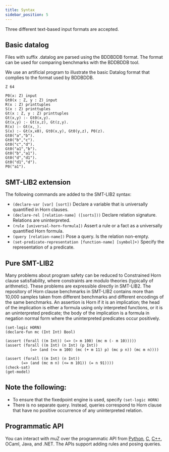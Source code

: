 ```yaml
---
title: Syntax
sidebar_position: 5
--- 
```


Three different text-based input formats are accepted.

## Basic datalog

Files with suffix .datalog are parsed using the BDDBDDB format. The format can be used for comparing benchmarks with the BDDBDDB tool.

We use an artificial program to illustrate the basic Datalog format that complies to the format used by BDDBDDB.

```
Z 64

P0(x: Z) input
Gt0(x : Z, y : Z) input
R(x : Z) printtuples
S(x : Z) printtuples
Gt(x : Z, y : Z) printtuples
Gt(x,y) :- Gt0(x,y).
Gt(x,y) :- Gt(x,z), Gt(z,y).
R(x) :- Gt(x,_).
S(x) :- Gt(x,x0), Gt0(x,y), Gt0(y,z), P0(z).
Gt0("a","b").
Gt0("b","c").
Gt0("c","d").
Gt0("a1","b").
Gt0("b","a1").
Gt0("d","d1").
Gt0("d1","d").
P0("a1").
```

## SMT-LIB2 extension
The following commands are added to the SMT-LIB2 syntax:

- `(declare-var [var] [sort])` Declare a variable that is universally quantified in Horn clauses.
- `(declare-rel [relation-name] ([sorts]))` Declare relation signature. Relations are uninterpreted.
- `(rule [universal-horn-formula])` Assert a rule or a fact as a universally quantified Horn formula.
- `(query [relation-name])` Pose a query. Is the relation non-empty.
- `(set-predicate-representation [function-name] [symbol]+)` Specify the representation of a predicate.

## Pure SMT-LIB2
Many problems about program safety can be reduced to Constrained Horn clause satisfiability, where constraints are modulo theories (typically of arithmetic). These problems are expressible directly in SMT-LIB2. The repository of Horn clause benchmarks in SMT-LIB2 contains more than 10,000 samples taken from different benchmarks and different encodings of the same benchmarks. An assertion is Horn if it is an implication; the head of the implication is either a formula using only interpreted functions, or it is an uninterpreted predicate; the body of the implication is a formula in negation normal form where the uninterpreted predicates occur positively.

```z3
(set-logic HORN)
(declare-fun mc (Int Int) Bool)

(assert (forall ((m Int)) (=> (> m 100) (mc m (- m 10)))))
(assert (forall ((m Int) (n Int) (p Int)) 
           (=> (and (<= m 100) (mc (+ m 11) p) (mc p n)) (mc m n))))

(assert (forall ((m Int) (n Int))
       (=> (and (mc m n) (<= m 101)) (= n 91))))
(check-sat)
(get-model)
```
## Note the following:
- To ensure that the fixedpoint engine is used, specify `(set-logic HORN)`
- There is no separate query. Instead, queries correspond to Horn clause that have no positive occurrence of any uninterpreted relation.

## Programmatic API
You can interact with muZ over the programmatic API from [Python](https://z3prover.github.io/api/html/classz3py_1_1_fixedpoint.html), [C](https://z3prover.github.io/api/html/z3__fixedpoint_8h.html), [C++](https://z3prover.github.io/api/html/classz3_1_1fixedpoint.html), OCaml, Java, and .NET. The APIs support adding rules and posing queries. 


